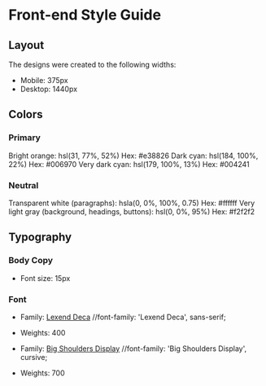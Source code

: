 # Front-end Style Guide

## Layout

The designs were created to the following widths:

- Mobile: 375px
- Desktop: 1440px

## Colors

### Primary

Bright orange: hsl(31, 77%, 52%)   Hex:	#e38826
Dark cyan: hsl(184, 100%, 22%)     Hex:	#006970
Very dark cyan: hsl(179, 100%, 13%)  Hex:	#004241

### Neutral

Transparent white (paragraphs): hsla(0, 0%, 100%, 0.75)    Hex: #ffffff
Very light gray (background, headings, buttons): hsl(0, 0%, 95%)   Hex:	#f2f2f2

## Typography

### Body Copy

- Font size: 15px

### Font

- Family: [Lexend Deca](https://fonts.google.com/specimen/Lexend+Deca)   //font-family: 'Lexend Deca', sans-serif;
- Weights: 400

- Family: [Big Shoulders Display](https://fonts.google.com/specimen/Big+Shoulders+Display)   //font-family: 'Big Shoulders Display', cursive;
- Weights: 700
